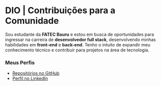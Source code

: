 # DIO | Contribuições para a Comunidade

Sou estudante da **FATEC Bauru** e estou em busca de oportunidades para ingressar na carreira de **desenvolvedor full stack**, desenvolvendo minhas habilidades em **front-end** e **back-end**. Tenho o intuito de expandir meu conhecimento técnico e contribuir para projetos na área de tecnologia.

### Meus Perfis

- [Repositórios no GitHub](https://github.com/AugustoYM49?tab=repositories)
- [Perfil no LinkedIn](https://www.linkedin.com/in/augusto-yoshikawa-85aa92213/)
